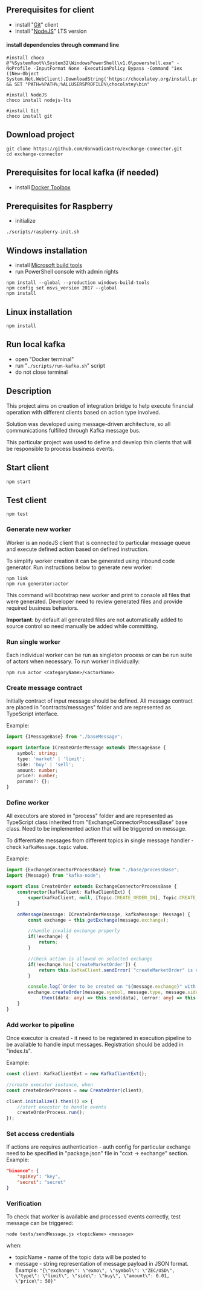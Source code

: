 ## Prerequisites for client
* install "[Git](https://git-scm.com/book/en/v2/Getting-Started-Installing-Git)" client
* install "[NodeJS](https://nodejs.org)" LTS version

#### install dependencies through command line 
```
#install choco
@"%SystemRoot%\System32\WindowsPowerShell\v1.0\powershell.exe" -NoProfile -InputFormat None -ExecutionPolicy Bypass -Command "iex ((New-Object System.Net.WebClient).DownloadString('https://chocolatey.org/install.ps1'))" && SET "PATH=%PATH%;%ALLUSERSPROFILE%\chocolatey\bin"

#install NodeJS
choco install nodejs-lts

#install Git
choco install git
```

## Download project
```
git clone https://github.com/donvadicastro/exchange-connector.git
cd exchange-connector
```

## Prerequisites for local kafka (if needed)
* install [Docker Toolbox](https://docs.docker.com/toolbox/toolbox_install_windows/)

## Prerequisites for Raspberry
* initialize
```
./scripts/raspberry-init.sh
```

## Windows installation
* install [Microsoft build tools](http://www.microsoft.com/en-us/download/details.aspx?id=40760)
* run PowerShell console with admin rights 
```
npm install --global --production windows-build-tools
npm config set msvs_version 2017 --global
npm install
```

## Linux installation
```
npm install
```

## Run local kafka
* open "Docker terminal"
* run "`./scripts/run-kafka.sh`" script
* do not close terminal

## Description
This project aims on creation of integration bridge to help execute financial operation 
with different clients based on action type involved.

Solution was developed using message-driven architecture, 
so all communications fulfilled through Kafka message bus.

This particular project was used to define and develop thin clients 
that will be responsible to process business events.

## Start client
```
npm start
```

## Test client
```
npm test
```

### Generate new worker
Worker is an nodeJS client that is connected to particular message queue and execute defined action based on
defined instruction.

To simplify worker creation it can be generated using inbound code generator. Run instructions below to generate new worker:

```
npm link
npm run generator:actor
```

This command will bootstrap new worker and print to console all files that were generated. 
Developer need to review generated files and provide required business behaviors.   

**Important**: by default all generated files are not automatically added to source control so need manually be added while committing. 

### Run single worker
Each individual worker can be run as singleton process or can be run suite of actors when necessary.
To run worker individually:

```
npm run actor <categoryName>/<actorName>
```


### Create message contract
Initially contract of input message should be defined. All message contract are placed in "contracts/messages" folder
and are represented as TypeScript interface.

Example:
```typescript
import {IMessageBase} from "./baseMessage";

export interface ICreateOrderMessage extends IMessageBase {
    symbol: string;
    type: 'market' | 'limit';
    side: 'buy' | 'sell';
    amount: number;
    price?: number;
    params?: {};
}
``` 

### Define worker
All executors are stored in "process" folder and are represented as TypeScript class inherited from "ExchangeConnectorProcessBase" base class.
Need to be implemented action that will be triggered on message.

To differentiate messages from different topics in single message handler - check `kafkaMessage.topic` value.

Example:
```typescript
import {ExchangeConnectorProcessBase} from "./base/processBase";
import {Message} from "kafka-node";

export class CreateOrder extends ExchangeConnectorProcessBase {
    constructor(kafkaClient: KafkaClientExt) {
        super(kafkaClient, null, [Topic.CREATE_ORDER_IN], Topic.CREATE_ORDER_OUT);
    }

    onMessage(message: ICreateOrderMessage, kafkaMessage: Message) {
        const exchange = this.getExchange(message.exchange);

        //handle invalid exchange properly
        if(!exchange) {
            return;
        }

        //check action is allowed on selected exchange
        if(!exchange.has['createMarketOrder']) {
            return this.kafkaClient.sendError(`"createMarketOrder" is not supported on "${message.exchange}"`);
        }

        console.log(`Order to be created on "${message.exchange}" with params: ${JSON.stringify(message)}`);
        exchange.createOrder(message.symbol, message.type, message.side, message.amount, message.price, message.params)
            .then((data: any) => this.send(data), (error: any) => this.sendError(error));
    }
}
```

### Add worker to pipeline
Once executor is created - it need to be registered in execution pipeline to be available to handle input messages.
Registration should be added in "index.ts".

Example:
```typescript
const client: KafkaClientExt = new KafkaClientExt();

//create executor instance, when 
const createOrderProcess = new CreateOrder(client);

client.initialize().then(() => {
    //start executor to handle events
    createOrderProcess.run();
});
```

### Set access credentials
If actions are requires authentication - auth config for particular exchange need to be specified in "package.json" file
in "ccxt -> exchange" section. Example:
```json
"binance": {
    "apiKey": "key",
    "secret": "secret"
}
```

### Verification
To check that worker is available and processed events correctly, test message can be triggered:
```
node tests/sendMessage.js <topicName> <message>
```

when:
* topicName - name of the topic data will be posted to
* message - string representation of message payload in JSON format. 
Example: `"{\"exchange\": \"exmo\", \"symbol\": \"ZEC/USD\", \"type\": \"limit\", \"side\": \"buy\", \"amount\": 0.01, \"price\": 50}"`
